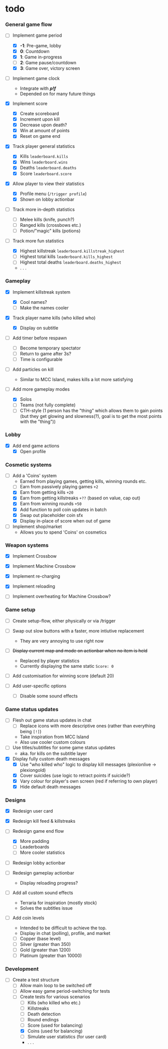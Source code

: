 # todo

### General game flow
- [ ] Implement game period
  - [x] **-1**: Pre-game, lobby
  - [x] **0**: Countdown
  - [x] **1**: Game in-progress
  - [ ] **2**: Game pause/countdown
  - [x] **3**: Game over, victory screen

- [ ] Implement game clock
  - Integrate with ***p!f***
  - Depended on for many future things

- [x] Implement score
  - [x] Create scoreboard
  - [x] Increment upon kill
  - [x] Decrease upon death?
  - [x] Win at amount of points
  - [x] Reset on game end

- [x] Track player general statistics
  - [x] Kills `leaderboard.kills`
  - [x] Wins `leaderboard.wins`
  - [x] Deaths `leaderboard.deaths`
  - [x] Score `leaderboard.score`
- [x] Allow player to view their statistics
  - [x] Profile menu (`/trigger profile`)
  - [x] Shown on lobby actionbar
- [ ] Track more in-depth statistics
  - [ ] Melee kills (knife, punch?)
  - [ ] Ranged kills (crossbows etc.)
  - [ ] Potion/"magic" kills (potions)
- [ ] Track more fun statistics
  - [x] Highest killstreak `leaderboard.killstreak_highest`
  - [ ] Highest total kills `leaderboard.kills_highest`
  - [ ] Highest total deaths `leaderboard.deaths_highest`
  - . . .

### Gameplay
- [x] Implement killstreak system
  - [x] Cool names?
  - [ ] Make the names cooler

- [x] Track player name kills (who killed who)
  - [x] Display on subtitle

- [ ] Add timer before respawn
  - [ ] Become temporary spectator
  - [ ] Return to game after 3s?
  - [ ] Time is configurable

- [ ] Add particles on kill
  - Similar to MCC Island, makes kills a lot more satisfying

- [ ] Add more gameplay modes
  - [x] Solos
  - [ ] Teams (not fully complete)
  - [ ] CTH-style (1 person has the "thing" which allows them to gain points (but they get glowing and slowness(?), goal is to get the most points with the "thing"))

### Lobby
- [x] Add end game actions
  - [x] Open profile

### Cosmetic systems
- [ ] Add a 'Coins' system
  - Earned from playing games, getting kills, winning rounds etc.
  - [ ] Earn from passively playing games `+2`
  - [x] Earn from getting kills `+20`
  - [x] Earn from getting killstreaks `+??` (based on value, cap out)
  - [x] Earn from winning rounds `+50`
  - [x] Add function to poll coin updates in batch
  - [x] Swap out placeholder coin sfx
  - [x] Display in-place of score when out of game

- [ ] Implement shop/market
  - Allows you to spend 'Coins' on cosmetics

### Weapon systems
- [x] Implement Crossbow
- [x] Implement Machine Crossbow

- [x] Implement re-charging
- [x] Implement reloading
- [ ] Implement overheating for Machine Crossbow?

### Game setup
- [ ] Create setup-flow, either physically or via /trigger
- [ ] Swap out slow buttons with a faster, more intiutive replacement
  - They are very annoying to use right now
- [ ] ~~Display current map and mode on actionbar when no item is held~~
  - Replaced by player statistics
  - Currently displaying the same static `Score: 0`
- [ ] Add customisation for winning score (default 20)

- [ ] Add user-specific options
  - [ ] Disable some sound effects

### Game status updates
- [ ] Flesh out game status updates in chat
  - [ ] Replace icons with more descriptive ones (rather than everything being `[!]`)
  - Take inspiration from MCC Island
  - Also use cooler custom colours
- [ ] Use titles/subtitles for some game status updates
  - aka. for kills on the subtitle layer
- [x] Display fully custom death messages
  - [x] Use "who killed who" logic to display kill messages (plexionlive -> plexiongold)
  - [x] Cover suicides (use logic to retract points if suicide?)
  - [x] Vary colour for player's own screen (red if referring to own player)
  - [x] Hide default death messages

### Designs
- [x] Redesign user card
- [x] Redesign kill feed & killstreaks
- [ ] Redesign game end flow
  - [x] More padding
  - [ ] Leaderboards
  - [ ] More cooler statistics
- [ ] Redesign lobby actionbar
- [ ] Redesign gameplay actionbar
  - Display reloading progress?

- [ ] Add all custom sound effects
  - Terraria for inspiration (mostly stock)
  - Solves the subtitles issue

- [ ] Add coin levels
  - Intended to be difficult to achieve the top.
  - Display in chat (polling), profile, and market
  - [ ] Copper (base level)
  - [ ] Silver (greater than 350)
  - [ ] Gold (greater than 1200)
  - [ ] Platinum (greater than 10000)

### Development
- [ ] Create a test structure
  - [ ] Allow main loop to be switched off
  - [ ] Allow easy game period-switching for tests
  - [ ] Create tests for various scenarios
    - [ ] Kills (who killed who etc.)
    - [ ] Killstreaks
    - [ ] Death detection
    - [ ] Round endings
    - [ ] Score (used for balancing)
    - [x] Coins (used for balancing)
    - [ ] Simulate user statistics (for user card)
    - . . .